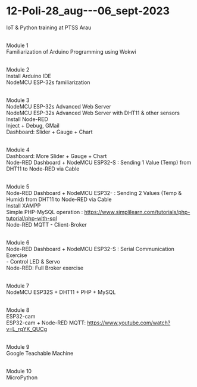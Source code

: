 # 12-Poli-28_aug---06_sept-2023
IoT &amp; Python training at PTSS Arau <br><br>

Module 1	<br>Familiarization of Arduino Programming using Wokwi<br><br>

Module 2	<br>Install Arduino IDE<br>
		NodeMCU ESP-32s familiarization <br><br>
 
Module 3	<br>NodeMCU ESP-32s Advanced Web Server<br> 
		NodeMCU ESP-32s Advanced Web Server with DHT11 & other sensors<br>
		Install Node-RED<br>
		Inject + Debug, GMail<br>
		Dashboard: Slider + Gauge + Chart<br><br>
 
Module 4	<br>Dashboard: More Slider + Gauge + Chart<br>
		Node-RED Dashboard + NodeMCU ESP32-S : Sending 1 Value (Temp) from DHT11 to Node-RED via Cable<br><br>
 
Module 5	<br>Node-RED Dashboard + NodeMCU ESP32- : Sending 2 Values (Temp & Humid) from DHT11 to Node-RED via Cable<br>
		Install XAMPP<br>
		Simple PHP-MySQL operation : https://www.simplilearn.com/tutorials/php-tutorial/php-with-sql<br>
		Node-RED MQTT - Client-Broker<br><br>
 
Module 6	<br>Node-RED Dashboard + NodeMCU ESP32-S : Serial Communication Exercise<br>
		- Control LED & Servo<br>
		Node-RED: Full Broker exercise<br><br>
 
Module 7	<br>NodeMCU ESP32S + DHT11 + PHP + MySQL<br><br>

Module 8	<br>ESP32-cam<br>
		ESP32-cam + Node-RED MQTT: https://www.youtube.com/watch?v=L_rqYK_QUCg<br><br>
 
Module 9	<br>Google Teachable Machine<br><br>
 
Module 10	<br>MicroPython<br><br>



